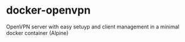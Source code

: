 # docker-openvpn
OpenVPN server with easy setuyp and client management in a minimal docker container (Alpine)
